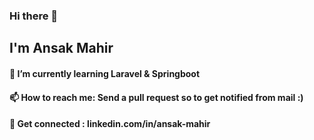 ### Hi there 👋
## I'm Ansak Mahir
#### 🌱 I’m currently learning Laravel & Springboot
#### 📫 How to reach me: Send a pull request so to get notified from mail :)
#### 👯 Get connected : linkedin.com/in/ansak-mahir

<!--
**AnsarMahir/AnsarMahir** is a ✨ _special_ ✨ repository because its `README.md` (this file) appears on your GitHub profile.

Here are some ideas to get you started:

- 🔭 I’m currently working on ...
- 🌱 I’m currently learning ...
- 👯 I’m looking to collaborate on ...
- 🤔 I’m looking for help with ...
- 💬 Ask me about ...
- 📫 How to reach me: ...
- 😄 Pronouns: ...
- ⚡ Fun fact: ...
-->
